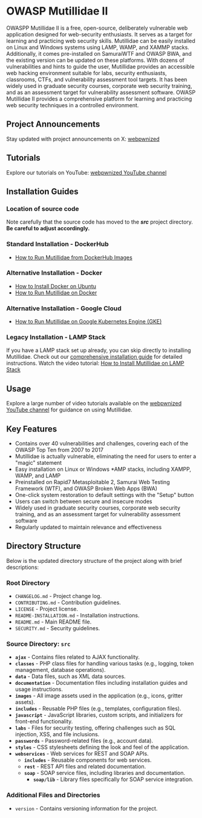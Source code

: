 # OWASP Mutillidae II

OWASPP Mutillidae II is a free, open-source, deliberately vulnerable web application designed for web-security enthusiasts. It serves as a target for learning and practicing web security skills. Mutillidae can be easily installed on Linux and Windows systems using LAMP, WAMP, and XAMMP stacks. Additionally, it comes pre-installed on SamuraiWTF and OWASP BWA, and the existing version can be updated on these platforms. With dozens of vulnerabilities and hints to guide the user, Mutillidae provides an accessible web hacking environment suitable for labs, security enthusiasts, classrooms, CTFs, and vulnerability assessment tool targets. It has been widely used in graduate security courses, corporate web security training, and as an assessment target for vulnerability assessment software. OWASP Mutillidae II provides a comprehensive platform for learning and practicing web security techniques in a controlled environment.

## Project Announcements

Stay updated with project announcements on X: [webpwnized](https://x.com/webpwnized)

## Tutorials

Explore our tutorials on YouTube: [webpwnized YouTube channel](https://www.youtube.com/user/webpwnized)

## Installation Guides

### Location of source code

Note carefully that the source code has moved to the ***src*** project directory. **Be careful to adjust accordingly.**

### Standard Installation - DockerHub

- [How to Run Mutillidae from DockerHub Images](https://www.youtube.com/watch?v=c1nOSp3nagw)

### Alternative Installation - Docker

- [How to Install Docker on Ubuntu](https://www.youtube.com/watch?v=Y_2JVREtDFk)
- [How to Run Mutillidae on Docker](https://www.youtube.com/watch?v=9RH4l8ff-yg)

### Alternative Installation - Google Cloud

- [How to Run Mutillidae on Google Kubernetes Engine (GKE)](https://www.youtube.com/watch?v=uU1eEjrp93c)

### Legacy Installation - LAMP Stack

If you have a LAMP stack set up already, you can skip directly to installing Mutillidae. Check out our [comprehensive installation guide](README-INSTALLATION.md) for detailed instructions. Watch the video tutorial: [How to Install Mutillidae on LAMP Stack](https://www.youtube.com/watch?v=TcgeRab7ayM)

## Usage

Explore a large number of video tutorials available on the [webpwnized YouTube channel](https://www.youtube.com/playlist?list=PLZOToVAK85MrsyNmNp0yyUTBXqKRTh623) for guidance on using Mutillidae.

## Key Features

- Contains over 40 vulnerabilities and challenges, covering each of the OWASP Top Ten from 2007 to 2017
- Mutillidae is actually vulnerable, eliminating the need for users to enter a "magic" statement
- Easy installation on Linux or Windows *AMP stacks, including XAMPP, WAMP, and LAMP
- Preinstalled on Rapid7 Metasploitable 2, Samurai Web Testing Framework (WTF), and OWASP Broken Web Apps (BWA)
- One-click system restoration to default settings with the "Setup" button
- Users can switch between secure and insecure modes
- Widely used in graduate security courses, corporate web security training, and as an assessment target for vulnerability assessment software
- Regularly updated to maintain relevance and effectiveness

## Directory Structure

Below is the updated directory structure of the project along with brief descriptions:

### Root Directory
- `CHANGELOG.md` - Project change log.
- `CONTRIBUTING.md` - Contribution guidelines.
- `LICENSE` - Project license.
- `README-INSTALLATION.md` - Installation instructions.
- `README.md` - Main README file.
- `SECURITY.md` - Security guidelines.

### Source Directory: `src`
- **`ajax`** - Contains files related to AJAX functionality.
- **`classes`** - PHP class files for handling various tasks (e.g., logging, token management, database operations).
- **`data`** - Data files, such as XML data sources.
- **`documentation`** - Documentation files including installation guides and usage instructions.
- **`images`** - All image assets used in the application (e.g., icons, gritter assets).
- **`includes`** - Reusable PHP files (e.g., templates, configuration files).
- **`javascript`** - JavaScript libraries, custom scripts, and initializers for front-end functionality.
- **`labs`** - Files for security testing, offering challenges such as SQL injection, XSS, and file inclusions.
- **`passwords`** - Password-related files (e.g., account data).
- **`styles`** - CSS stylesheets defining the look and feel of the application.
- **`webservices`** - Web services for REST and SOAP APIs.
  - **`includes`** - Reusable components for web services.
  - **`rest`** - REST API files and related documentation.
  - **`soap`** - SOAP service files, including libraries and documentation.
    - **`soap/lib`** - Library files specifically for SOAP service integration.

### Additional Files and Directories
- `version` - Contains versioning information for the project.
